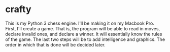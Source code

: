 # crafty
This is my Python 3 chess engine.
I'll be making it on my Macbook Pro.
First, I'll create a game. That is, the program will be able to read in moves, declare invalid ones, and declare a winner. It will essentially know the rules of the game. The last two steps will be to add intelligence and graphics. The order in which that is done will be decided later.
